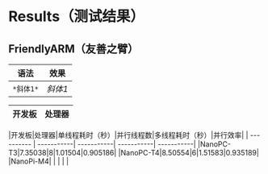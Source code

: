 # Results（测试结果）
## FriendlyARM（友善之臂）

|语法|效果|
|----|-----|
|`*斜体1*`|*斜体1*|

|开发板|处理器|
|----|-----|

|开发板|处理器|单线程耗时（秒）|并行线程数|多线程耗时（秒）|并行效率|
| ---------- | -----------| -----------| -----------| -----------|
|NanoPC-T3|7.35038|8|1.01504|0.905186|
|NanoPC-T4|8.50554|6|1.51583|0.935189|
|NanoPi-M4| | | | |



